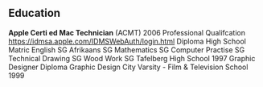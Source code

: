 ## Education
**Apple Certi ed Mac Technician** (ACMT)
    2006
Professional Qualifcation https://idmsa.apple.com/IDMSWebAuth/login.html 
Diploma
High School Matric
English SG Afrikaans SG Mathematics SG Computer Practise SG Technical Drawing SG Wood Work SG
Tafelberg High School
1997
Graphic Designer
Diploma
Graphic Design
City Varsity - Film & Television School 1999

